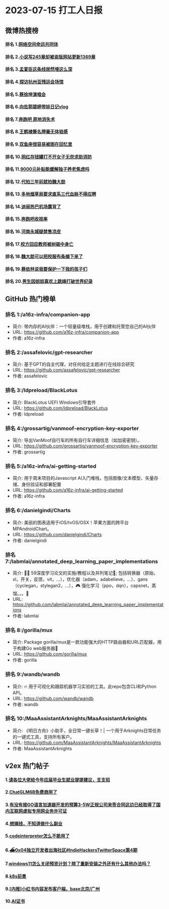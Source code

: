 # 2023-07-15 打工人日报


## 微博热搜榜

#### 排名 1.[网络空间命运共同体](https://s.weibo.com/weibo?q=网络空间命运共同体)
#### 排名 2.[小说写245章却被盗版网站更新1369章](https://s.weibo.com/weibo?q=小说写245章却被盗版网站更新1369章)
#### 排名 3.[孟宴臣这条线居然埋这么深](https://s.weibo.com/weibo?q=孟宴臣这条线居然埋这么深)
#### 排名 4.[探访杭州亚残运会场馆](https://s.weibo.com/weibo?q=探访杭州亚残运会场馆)
#### 排名 5.[蔡徐坤演唱会](https://s.weibo.com/weibo?q=蔡徐坤演唱会)
#### 排名 6.[向佐郭碧婷带娃日记vlog](https://s.weibo.com/weibo?q=向佐郭碧婷带娃日记vlog)
#### 排名 7.[奔跑吧 原地消失术](https://s.weibo.com/weibo?q=奔跑吧原地消失术)
#### 排名 8.[王鹤棣撕名牌毫无体验感](https://s.weibo.com/weibo?q=王鹤棣撕名牌毫无体验感)
#### 排名 9.[双鱼座很容易被困在回忆里](https://s.weibo.com/weibo?q=双鱼座很容易被困在回忆里)
#### 排名 10.[网红存钱罐打不开女子无奈求助消防](https://s.weibo.com/weibo?q=网红存钱罐打不开女子无奈求助消防)
#### 排名 11.[9000元补贴能缓解独子养老焦虑吗](https://s.weibo.com/weibo?q=9000元补贴能缓解独子养老焦虑吗)
#### 排名 12.[代拍三年前就拍魏大勋](https://s.weibo.com/weibo?q=代拍三年前就拍魏大勋)
#### 排名 13.[多地烟草局要求直系三代血脉不得应聘](https://s.weibo.com/weibo?q=多地烟草局要求直系三代血脉不得应聘)
#### 排名 14.[迪丽热巴机场露背了](https://s.weibo.com/weibo?q=迪丽热巴机场露背了)
#### 排名 15.[奔跑吧收视率](https://s.weibo.com/weibo?q=奔跑吧收视率)
#### 排名 16.[河南永城疑禁售凉皮](https://s.weibo.com/weibo?q=河南永城疑禁售凉皮)
#### 排名 17.[校方回应教师被树砸中身亡](https://s.weibo.com/weibo?q=校方回应教师被树砸中身亡)
#### 排名 18.[魏大勋可以把校服布条摘下来了](https://s.weibo.com/weibo?q=魏大勋可以把校服布条摘下来了)
#### 排名 19.[蔡依林说我要保护一下我的孩子们](https://s.weibo.com/weibo?q=蔡依林说我要保护一下我的孩子们)
#### 排名 20.[男生因姐姐喜欢上跳绳打破世界纪录](https://s.weibo.com/weibo?q=男生因姐姐喜欢上跳绳打破世界纪录)
## GitHub 热门榜单

### 排名 1:/a16z-infra/companion-app
- 简介: 带内存的AI伙伴：一个轻量级堆栈，用于创建和托管您自己的AI伙伴
- URL: https://github.com/a16z-infra/companion-app
- 作者: a16z-infra 

### 排名 2:/assafelovic/gpt-researcher
- 简介: 基于GPT的自主代理，对任何给定主题进行在线综合研究
- URL: https://github.com/assafelovic/gpt-researcher
- 作者: assafelovic 

### 排名 3:/ldpreload/BlackLotus
- 简介: BlackLotus UEFI Windows引导套件
- URL: https://github.com/ldpreload/BlackLotus
- 作者: ldpreload 

### 排名 4:/grossartig/vanmoof-encryption-key-exporter
- 简介: 导出VanMoof自行车的所有自行车详细信息（如加密密钥）。
- URL: https://github.com/grossartig/vanmoof-encryption-key-exporter
- 作者: grossartig 

### 排名 5:/a16z-infra/ai-getting-started
- 简介: 用于周末项目的Javascript AI入门堆栈，包括图像/文本模型、矢量存储、身份验证和部署配置
- URL: https://github.com/a16z-infra/ai-getting-started
- 作者: a16z-infra 

### 排名 6:/danielgindi/Charts
- 简介: 美丽的图表适用于iOS/tvOS/OSX！苹果方面的跨平台MPAndroidChart。
- URL: https://github.com/danielgindi/Charts
- 作者: danielgindi 

### 排名 7:/labmlai/annotated_deep_learning_paper_implementations
- 简介: 🧑‍🏫 59深度学习论文的实施/教程以及并列笔记📝; 包括转换器（原始，xl，开关，反馈，vit，…），优化器（adam，adabelieve，…）、gans（cyclegan，stylegan2，…），🎮 强化学习（ppo，dqn），capsnet，蒸馏。。。🧠
- URL: https://github.com/labmlai/annotated_deep_learning_paper_implementations
- 作者: labmlai 

### 排名 8:/gorilla/mux
- 简介: Package gorilla/mux是一款功能强大的HTTP路由器和URL匹配器，用于构建Go web服务器🦍
- URL: https://github.com/gorilla/mux
- 作者: gorilla 

### 排名 9:/wandb/wandb
- 简介: 🔥 用于可视化和跟踪机器学习实验的工具。此repo包含CLI和Python API。
- URL: https://github.com/wandb/wandb
- 作者: wandb 

### 排名 10:/MaaAssistantArknights/MaaAssistantArknights
- 简介: 《明日方舟》小助手，全日常一键长草！| 一个用于Arknights日常任务的一键式工具，支持所有客户。
- URL: https://github.com/MaaAssistantArknights/MaaAssistantArknights
- 作者: MaaAssistantArknights 

## v2ex 热门帖子

#### 1.[请各位大佬给今年应届毕业生就业提提建议，支支招](https://www.v2ex.com/t/956931#reply10)
#### 2.[ChatGLM6B免费商用了](https://www.v2ex.com/t/956925#reply9)
#### 3.[有没有接GO语言加速器开发的预算3-5W正规公司来签合同这边已经取得了国内互联网虚拟专用网业务许可证](https://www.v2ex.com/t/956924#reply7)
#### 4.[想搞钱，不知道做什么副业](https://www.v2ex.com/t/956933#reply3)
#### 5.[codeinterpreter怎么不能用了](https://www.v2ex.com/t/956929#reply1)
#### 6.[⛴️0x04独立开发者出海社区#IndieHackersTwitterSpace第4期](https://www.v2ex.com/t/956932#reply1)
#### 7.[windows11怎么关闭预览计划？除了重新安装之外还有什么其他办法吗？](https://www.v2ex.com/t/956926#reply1)
#### 8.[k8s前景](https://www.v2ex.com/t/956934#reply0)
#### 9.[[内推]小红书内容发布客户端，base北京/广州](https://www.v2ex.com/t/956936#reply0)
#### 10.[AI证书](https://www.v2ex.com/t/956927#reply0)

